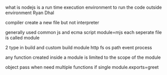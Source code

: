what is nodejs is a run time execution environment to run the code outside environment
Ryan Dhal

compiler create a new file but not interpreter 

generally used common js and ecma script module=mjs
each seperate file is called module



2 type in build and custom build module
 http fs os path event process

any function created inside a module is limited to the scope of the module

object pass when need multiple functions
if single module.exports=greet

